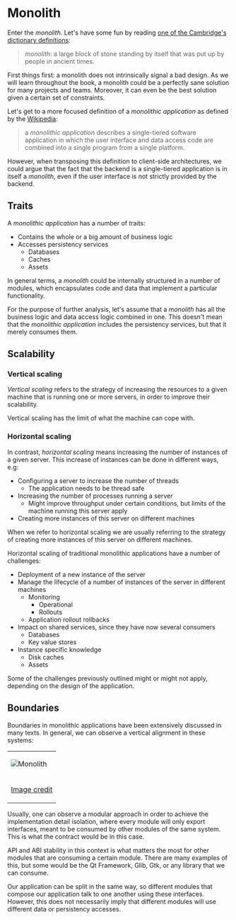 # Monolith

Enter the *monolith*. Let's have some fun by reading [one of the
Cambridge's dictionary definitions](https://dictionary.cambridge.org/dictionary/english/service):

> *monolith*: a large block of stone standing by itself that was put up by people in ancient times.

First things first: a monolith does not intrinsically signal a bad
design. As we will learn throughout the book, a monolith could be a
perfectly sane solution for many projects and teams. Moreover, it can
even be the best solution given a certain set of constraints.

Let's get to a more focused definition of a *monolithic application*
as defined by the [Wikipedia](https://en.wikipedia.org/wiki/Monolithic_application):

> a *monolithic application* describes a single-tiered software
> application in which the user interface and data access code are
> combined into a single program from a single platform.

However, when transposing this definition to client-side
architectures, we could argue that the fact that the backend is a
single-tiered application is in itself a *monolith*, even if the user
interface is not strictly provided by the backend.

## Traits

A *monolithic application* has a number of traits:

* Contains the whole or a big amount of business logic
* Accesses persistency services
  * Databases
  * Caches
  * Assets

In general terms, a *monolith* could be internally structured in a
number of modules, which encapsulates code and data that implement a particular
functionality.

For the purpose of further analysis, let's assume that a *monolith*
has all the business logic and data access logic combined in one. This
doesn't mean that the *monolithic application* includes the
persistency services, but that it merely consumes them.

## Scalability

### Vertical scaling

*Vertical scaling* refers to the strategy of increasing the resources to a
given machine that is running one or more servers, in order to improve
their scalability.

Vertical scaling has the limit of what the machine can cope with.

### Horizontal scaling

In contrast, *horizontal scaling* means increasing the number of
instances of a given server. This increase of instances can be done in
different ways, e.g:

* Configuring a server to increase the number of threads
  * The application needs to be thread safe
* Increasing the number of processes running a server
  * Might improve throughput under certain conditions, but limits of
    the machine running this server apply
* Creating more instances of this server on different machines

When we refer to horizontal scaling we are usually referring to the
strategy of creating more instances of this server on different
machines.

Horizontal scaling of traditional monolithic applications have a
number of challenges:

* Deployment of a new instance of the server
* Manage the lifecycle of a number of instances of the server in
  different machines
  * Monitoring
    * Operational
    * Rollouts
  * Application rollout rollbacks
* Impact on shared services, since they have now several consumers
  * Databases
  * Key value stores
* Instance specific knowledge
  * Disk caches
  * Assets

Some of the challenges previously outlined might or might not apply,
depending on the design of the application.

## Boundaries

Boundaries in monolithic applications have been extensively discussed in many
texts. In general, we can observe a vertical alignment in these systems:

<center>
<table>
<tr>
<td>

![Monolith](https://martinfowler.com/articles/microservices/images/conways-law.png)

</td>
</tr>
<tr>
<td>
<center>

[Image credit](https://martinfowler.com/articles/microservices/images/conways-law.png)

</center>
</td>
</tr>
</table>
</center>

Usually, one can observe a modular approach in order to achieve the
implementation detail isolation, where every module will only export
interfaces, meant to be consumed by other modules of the same
system. This is what the contract would be in this case.

API and ABI stability in this context is what matters the most for
other modules that are consuming a certain module. There are many
examples of this, but some would be the Qt Framework, Glib, Gtk, or
any library that we can consume.

Our application can be split in the same way, so different modules
that compose our application talk to one another using these
interfaces. However, this does not necessarily imply that different
modules will use different data or persistency accesses.
